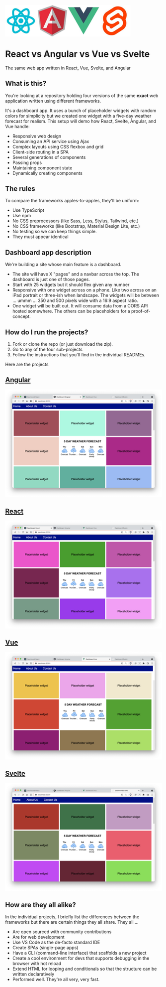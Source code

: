 <div style="display: flex; text-align: center">
<img src="./screenshots/reactLogo.jpg" alt="React" style="width: 20%" />
<img src="./screenshots/angularLogo.jpg" alt="Angular" style="width: 20%" />
<img src="./screenshots/vueLogo.jpg" alt="Vue" style="width: 20%" />
<img src="./screenshots/svelteLogo.jpg" alt="Svelte" style="width: 20%" />
</div>

# React vs Angular vs Vue vs Svelte
The same web app written in React, Vue, Svelte, and Angular

## What is this?
You're looking at a repository holding four versions of the same **exact** web application written using different frameworks.

It's a dashboard app. It uses a bunch of placeholder widgets with random colors for simplicity but we created one widget with a five-day weather forecast for realism. This setup will demo how React, Svelte, Angular, and Vue handle:
- Responsive web design
- Consuming an API service using Ajax
- Complex layouts using CSS flexbox and grid
- Client-side routing in a SPA
- Several generations of components
- Passing props
- Maintaining component state
- Dynamically creating components

## The rules
To compare the frameworks apples-to-apples, they'll be uniform:
- Use TypeScript
- Use npm
- No CSS preprocessors (like Sass, Less, Stylus, Tailwind, etc.)
- No CSS frameworks (like Bootstrap, Material Design Lite, etc.)
- No testing so we can keep things simple.
- They must appear identical

## Dashboard app description
We're building a site whose main feature is a dashboard. 
- The site will have X "pages" and a navbar across the top. The dashboard is just one of those pages.
- Start with 25 widgets but it should flex given any number
- Responsive with one widget across on a phone. Like two across on an iPad portrait or three-ish when landscape. The widgets will be between ... ummm ... 350 and 500 pixels wide with a 16:9 aspect ratio.
- One widget will be built out. It will consume data from a CORS API hosted somewhere. The others can be placeholders for a proof-of-concept.

## How do I run the projects?
1. Fork or clone the repo (or just download the zip).
2. Go to any of the four sub-projects
3. Follow the instructions that you'll find in the individual READMEs.

Here are the projects
## [Angular](./dashboard-angular)
![Screengrab with Angular](screenshots/Angular.png)

## [React](./dashboard-react)
![Screengrab with React](./screenshots/React.png?raw=true)

## [Vue](./dashboard-vue)
![Screengrab with Vue](screenshots/Vue.png)

## [Svelte](./dashboard-svelte)
![Screengrab with Svelte](screenshots/Svelte.png)

## How are they all alike?
In the individual projects, I briefly list the differences between the frameworks but there are certain things they all share. They all ...
- Are open sourced with community contributions
- Are for web development
- Use VS Code as the de-facto standard IDE
- Create SPAs (single-page apps)
- Have a CLI (command-line interface) that scaffolds a new project
- Create a cool environment for devs that supports debugging in the browser with hot reload
- Extend HTML for looping and conditionals so that the structure can be written declaratively
- Performed well. They're all very, very fast.